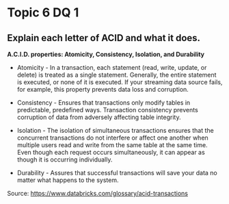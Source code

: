 # Topic 6 DQ 1
## Explain each letter of ACID and what it does.

**A.C.I.D. properties: Atomicity, Consistency, Isolation, and Durability**

* Atomicity - In a transaction, each statement (read, write, update, or delete) is treated as a single statement. Generally, the entire statement is executed, or none of it is executed. If your streaming data source fails, for example, this property prevents data loss and corruption.

* Consistency - Ensures that transactions only modify tables in predictable, predefined ways. Transaction consistency prevents corruption of data from adversely affecting table integrity.

* Isolation - The isolation of simultaneous transactions ensures that the concurrent transactions do not interfere or affect one another when multiple users read and write from the same table at the same time. Even though each request occurs simultaneously, it can appear as though it is occurring individually.

* Durability - Assures that successful transactions will save your data no matter what happens to the system.

Source:
https://www.databricks.com/glossary/acid-transactions

